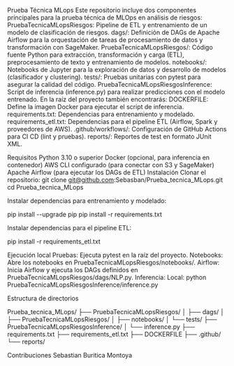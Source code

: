 Prueba Técnica MLops
Este repositorio incluye dos componentes principales para la prueba técnica de MLOps en análisis de riesgos:
PruebaTecnicaMLopsRiesgos: Pipeline de ETL y entrenamiento de un modelo de clasificación de riesgos.
dags/: Definición de DAGs de Apache Airflow para la orquestación de tareas de procesamiento de datos y transformación con SageMaker.
PruebaTecnicaMLopsRiesgos/: Código fuente Python para extracción, transformación y carga (ETL), preprocesamiento de texto y entrenamiento de modelos.
notebooks/: Notebooks de Jupyter para la exploración de datos y desarrollo de modelos (clasificador y clustering).
tests/: Pruebas unitarias con pytest para asegurar la calidad del código.
PruebaTecnicaMLopsRiesgosInference: Script de inferencia (inference.py) para realizar predicciones con el modelo entrenado.
En la raíz del proyecto también encontrarás:
DOCKERFILE: Define la imagen Docker para ejecutar el script de inferencia.
requirements.txt: Dependencias para entrenamiento y modelado.
requirements_etl.txt: Dependencias para el pipeline ETL (Airflow, Spark y proveedores de AWS).
.github/workflows/: Configuración de GitHub Actions para CI CD (lint y pruebas).
reports/: Reportes de test en formato JUnit XML.

Requisitos
Python 3.10 o superior
Docker (opcional, para inferencia en contenedor)
AWS CLI configurado (para conectar con S3 y SageMaker)
Apache Airflow (para ejecutar los DAGs de ETL)
Instalación
Clonar el repositorio:
git clone git@github.com:Sebasban/Prueba_tecnica_MLops.git
cd Prueba_tecnica_MLops

Instalar dependencias para entrenamiento y modelado:

pip install --upgrade pip
pip install -r requirements.txt

Instalar dependencias para el pipeline ETL:

pip install -r requirements_etl.txt

Ejecución local
Pruebas: Ejecuta pytest en la raíz del proyecto.
Notebooks: Abre los notebooks en PruebaTecnicaMLopsRiesgos/notebooks/.
Airflow: Inicia Airflow y ejecuta los DAGs definidos en PruebaTecnicaMLopsRiesgos/dags/NLP.py.
Inferencia:
Local:
python PruebaTecnicaMLopsRiesgosInference/inference.py

Estructura de directorios

Prueba_tecnica_MLops/
├── PruebaTecnicaMLopsRiesgos/
│   ├── dags/
│   ├── PruebaTecnicaMLopsRiesgos/
│   ├── notebooks/
│   └── tests/
├── PruebaTecnicaMLopsRiesgosInference/
│   └── inference.py
├── requirements.txt
├── requirements_etl.txt
├── DOCKERFILE
├── .github/
└── reports/

Contribuciones
Sebastian Buritica Montoya